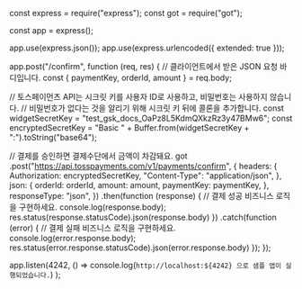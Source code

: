 const express = require("express");
const got = require("got");

const app = express();

app.use(express.json());
app.use(express.urlencoded({ extended: true }));

app.post("/confirm", function (req, res) {
  // 클라이언트에서 받은 JSON 요청 바디입니다.
  const { paymentKey, orderId, amount } = req.body;

  // 토스페이먼츠 API는 시크릿 키를 사용자 ID로 사용하고, 비밀번호는 사용하지 않습니다.
  // 비밀번호가 없다는 것을 알리기 위해 시크릿 키 뒤에 콜론을 추가합니다.
  const widgetSecretKey = "test_gsk_docs_OaPz8L5KdmQXkzRz3y47BMw6";
  const encryptedSecretKey =
    "Basic " + Buffer.from(widgetSecretKey + ":").toString("base64");

  // 결제를 승인하면 결제수단에서 금액이 차감돼요.
  got
    .post("https://api.tosspayments.com/v1/payments/confirm", {
      headers: {
        Authorization: encryptedSecretKey,
        "Content-Type": "application/json",
      },
      json: {
        orderId: orderId,
        amount: amount,
        paymentKey: paymentKey,
      },
      responseType: "json",
    })
    .then(function (response) {
      // 결제 성공 비즈니스 로직을 구현하세요.
      console.log(response.body);
      res.status(response.statusCode).json(response.body)
    })
    .catch(function (error) {
      // 결제 실패 비즈니스 로직을 구현하세요.
      console.log(error.response.body);
      res.status(error.response.statusCode).json(error.response.body)
    });
});

app.listen(4242, () =>
  console.log(`http://localhost:${4242} 으로 샘플 앱이 실행되었습니다.`)
);
